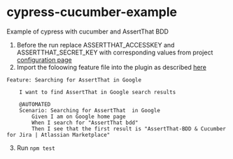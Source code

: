 # cypress-cucumber-example
Example of cypress with cucumber and AssertThat BDD

1. Before the run replace ASSERTTHAT_ACCESSKEY and ASSERTTHAT_SECRET_KEY with corresponding values from project [configuration page](https://assertthat.atlassian.net/wiki/spaces/ABTM/pages/725385217/Configuration) 
2. Import the foloowing feature file into the plugin as described [here](https://assertthat.atlassian.net/wiki/spaces/ABTM/pages/725057639/Import+Features+and+Scenarios)

```
Feature: Searching for AssertThat in Google

    I want to find AssertThat in Google search results

    @AUTOMATED
    Scenario: Searching for AssertThat  in Google
        Given I am on Google home page
        When I search for "AssertThat bdd"
        Then I see that the first result is "AssertThat-BDD & Cucumber for Jira | Atlassian Marketplace"
```
3. Run ```npm test```
